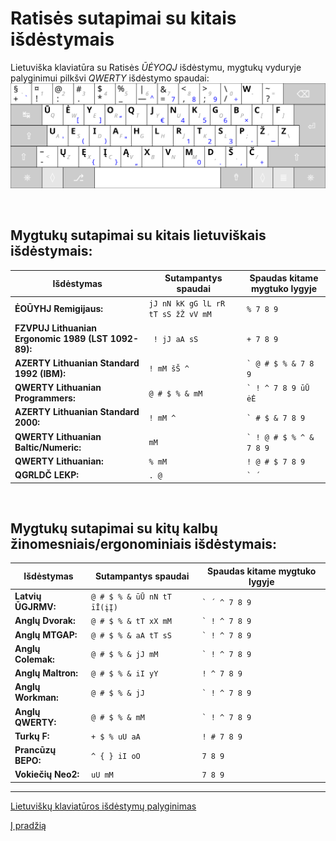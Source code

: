 
# Ratisės sutapimai su kitais išdėstymais

Lietuviška klaviatūra su Ratisės _ŪĖYOQJ_ išdėstymu, mygtukų vyduryje palyginimui pilkšvi _QWERTY_ išdėstymo spaudai:
![Ratisės ŪĖYOQJ išdėstymo klaviatūra su QWERTY spaudais viduryje](images/kb-lt-ratise.svg)

<br>

## Mygtukų sutapimai su kitais lietuviškais išdėstymais:

| Išdėstymas | Sutampantys spaudai | Spaudas kitame mygtuko lygyje |
| --- | --- | --- |
|__ĖOŪYHJ Remigijaus:__ | ``` jJ nN kK gG lL rR tT sS žŽ vV mM ``` | ``` % 7 8 9 ``` |
|__FZVPUJ Lithuanian Ergonomic 1989 (LST 1092-89):__ | ``` ! jJ aA sS``` | ``` + 7 8 9 ``` |
|__AZERTY Lithuanian Standard 1992 (IBM):__ | ``` ! mM šŠ ^ ``` | ``` ` @ # $ % & 7 8 9 ```|
|__QWERTY Lithuanian Programmers:__ | ``` @ # $ % & mM ``` | ``` ` ! ^ 7 8 9 ūŪ ėĖ ``` |
|__AZERTY Lithuanian Standard 2000:__ | ``` ! mM ^ ``` |``` ` # $ & 7 8 9 ``` |
|__QWERTY Lithuanian Baltic/Numeric:__ | ``` mM ``` | ``` ` ! @ # $ % ^ & 7 8 9 ``` |
|__QWERTY Lithuanian:__ | ``` % mM ``` | ``` ! @ # $ 7 8 9 ``` |
|__QGRLDČ LEKP:__ | ``` . @ ``` |``` ` ´ ```|

<br>

## Mygtukų sutapimai su kitų kalbų žinomesniais/ergonominiais išdėstymais:

| Išdėstymas | Sutampantys spaudai | Spaudas kitame mygtuko lygyje |
| --- | --- | --- |
|__Latvių ŪGJRMV:__| ``` @ # $ % & ūŪ nN tT īĪ(įĮ) ``` | ``` ` ´ ^ 7 8 9 ``` |
|__Anglų Dvorak:__| ``` @ # $ % & tT xX mM ``` | ``` ` ! ^ 7 8 9 ``` |
|__Anglų MTGAP:__| ``` @ # $ % & aA tT sS ``` | ``` ` ! ^ 7 8 9 ``` |
|__Anglų Colemak:__| ```@ # $ % & jJ mM ``` | ``` ` ! ^ 7 8 9 ``` |
|__Anglų Maltron:__| ```@ # $ % & iI yY  ``` | ``` ! ^ 7 8 9 ``` |
|__Anglų Workman:__ |```@ # $ % & jJ  ``` | ``` ` ! ^ 7 8 9 ``` |
|__Anglų QWERTY:__| ``` @ # $ % & mM ``` | ``` ` ! ^ 7 8 9 ``` |
|__Turkų F:__| ``` + $ % uU aA ``` | ``` ! # 7 8 9 ``` |
|__Prancūzų BEPO:__ | ```^ { } iI oO  ``` | ``` 7 8 9 ``` |
|__Vokiečių Neo2:__ | ``` uU mM ``` | ``` 7 8 9 ``` |


-------------------------

[Lietuviškų klaviatūros išdėstymų palyginimas](https://albuck.github.io/lithuanian-keyboard-layouts/)

[Į pradžią](../README.md)

